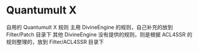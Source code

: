 # Quantumult X
自用的 Quantumult X 规则
主用 DivineEngine 的规则，自己补充的放到 Filter/Patch 目录下
其他 DivineEngine 没有提供的规则，则是根据 ACL4SSR 的规则整理的，放到 Filter/ACL4SSR 目录下